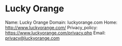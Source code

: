 
# Lucky Orange

Name: Lucky Orange
Domain: luckyorange.com
Home: http://www.luckyorange.com/
Privacy_policy: https://www.luckyorange.com/privacy.php
Email: privacy@luckyorange.com
